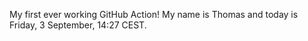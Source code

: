 My first ever working GitHub Action!
My name is Thomas and today is Friday, 3 September, 14:27 CEST. 
